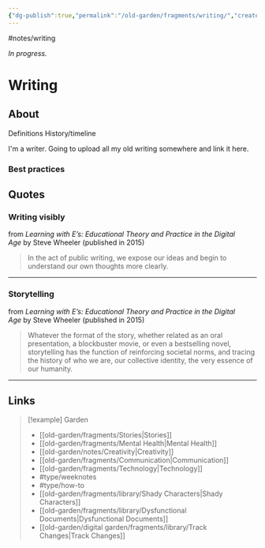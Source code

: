 ```yaml
---
{"dg-publish":true,"permalink":"/old-garden/fragments/writing/","created":"2025-02-01T01:57:32.398-05:00","updated":"2025-08-16T13:30:44.836-04:00"}
---
```


#notes/writing

*In progress.*
# Writing
## About
Definitions
History/timeline

I'm a writer. Going to upload all my old writing somewhere and link it here.
### Best practices

## Quotes

### Writing visibly

from _Learning with E’s: Educational Theory and Practice in the Digital Age_ by Steve Wheeler (published in 2015)

> In the act of public writing, we expose our ideas and begin to understand our own thoughts more clearly.
---

### Storytelling
from _Learning with E’s: Educational Theory and Practice in the Digital Age_ by Steve Wheeler (published in 2015)

> Whatever the format of the story, whether related as an oral presentation, a blockbuster movie, or even a bestselling novel, storytelling has the function of reinforcing societal norms, and tracing the history of who we are, our collective identity, the very essence of our humanity.
---

## Links


> [!example] Garden
> - [[old-garden/fragments/Stories\|Stories]]
> - [[old-garden/fragments/Mental Health\|Mental Health]]
> - [[old-garden/notes/Creativity\|Creativity]]
> - [[old-garden/fragments/Communication\|Communication]]
> - [[old-garden/fragments/Technology\|Technology]]
> - #type/weeknotes 
> - #type/how-to 
> - [[old-garden/fragments/library/Shady Characters\|Shady Characters]]
> - [[old-garden/fragments/library/Dysfunctional Documents\|Dysfunctional Documents]]
> - [[old-garden/digital garden/fragments/library/Track Changes\|Track Changes]]

